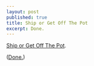 ```yaml
---
layout: post
published: true
title: Ship or Get Off The Pot
excerpt: Done.
---
```


[Ship or Get Off The Pot](http://5by5.tv/buildanalyze/74).

([Done.](http://itunes.apple.com/us/app/onepad/id523440773?ls=1&mt=8))
